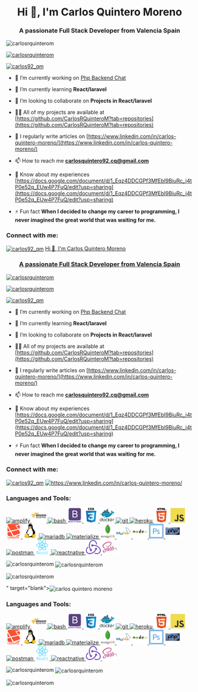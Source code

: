 <h1 align="center">Hi 👋, I'm Carlos Quintero Moreno</h1>
<h3 align="center">A passionate Full Stack Developer from Valencia Spain</h3>

<p align="left"> <img src="https://komarev.com/ghpvc/?username=carlosrquinterom&label=Profile%20views&color=0e75b6&style=flat" alt="carlosrquinterom" /> </p>

<p align="left"> <a href="https://github.com/ryo-ma/github-profile-trophy"><img src="https://github-profile-trophy.vercel.app/?username=carlosrquinterom" alt="carlosrquinterom" /></a> </p>

<p align="left"> <a href="https://twitter.com/carlos92_qm" target="blank"><img src="https://img.shields.io/twitter/follow/carlos92_qm?logo=twitter&style=for-the-badge" alt="carlos92_qm" /></a> </p>

- 🔭 I’m currently working on [Php Backend Chat](https://github.com/CarlosRQuinteroM/BackendLaravelPhp)

- 🌱 I’m currently learning **React/laravel**

- 👯 I’m looking to collaborate on **Projects in React/laravel**

- 👨‍💻 All of my projects are available at [https://github.com/CarlosRQuinteroM?tab=repositories](https://github.com/CarlosRQuinteroM?tab=repositories)

- 📝 I regularly write articles on [https://www.linkedin.com/in/carlos-quintero-moreno/](https://www.linkedin.com/in/carlos-quintero-moreno/)

- 📫 How to reach me **carlosquintero92.cq@gmail.com**

- 📄 Know about my experiences [https://docs.google.com/document/d/1_Eqz4DDCGPf3MfEbI9BiuRc_j4tP0e52q_EUw4P7FuQ/edit?usp=sharing](https://docs.google.com/document/d/1_Eqz4DDCGPf3MfEbI9BiuRc_j4tP0e52q_EUw4P7FuQ/edit?usp=sharing)

- ⚡ Fun fact **When I decided to change my career to programming, I never imagined the great world that was waiting for me.**

<h3 align="left">Connect with me:</h3>
<p align="left">
<a href="https://twitter.com/carlos92_qm" target="blank"><img align="center" src="https://raw.githubusercontent.com/rahuldkjain/github-profile-readme-generator/master/src/images/icons/Social/twitter.svg" alt="carlos92_qm" height="30" width="40" /></a>
<a href="<h1 align="center">Hi 👋, I'm Carlos Quintero Moreno</h1>
<h3 align="center">A passionate Full Stack Developer from Valencia Spain</h3>

<p align="left"> <img src="https://komarev.com/ghpvc/?username=carlosrquinterom&label=Profile%20views&color=0e75b6&style=flat" alt="carlosrquinterom" /> </p>

<p align="left"> <a href="https://github.com/ryo-ma/github-profile-trophy"><img src="https://github-profile-trophy.vercel.app/?username=carlosrquinterom" alt="carlosrquinterom" /></a> </p>

<p align="left"> <a href="https://twitter.com/carlos92_qm" target="blank"><img src="https://img.shields.io/twitter/follow/carlos92_qm?logo=twitter&style=for-the-badge" alt="carlos92_qm" /></a> </p>

- 🔭 I’m currently working on [Php Backend Chat](https://github.com/CarlosRQuinteroM/BackendLaravelPhp)

- 🌱 I’m currently learning **React/laravel**

- 👯 I’m looking to collaborate on **Projects in React/laravel**

- 👨‍💻 All of my projects are available at [https://github.com/CarlosRQuinteroM?tab=repositories](https://github.com/CarlosRQuinteroM?tab=repositories)

- 📝 I regularly write articles on [https://www.linkedin.com/in/carlos-quintero-moreno/](https://www.linkedin.com/in/carlos-quintero-moreno/)

- 📫 How to reach me **carlosquintero92.cq@gmail.com**

- 📄 Know about my experiences [https://docs.google.com/document/d/1_Eqz4DDCGPf3MfEbI9BiuRc_j4tP0e52q_EUw4P7FuQ/edit?usp=sharing](https://docs.google.com/document/d/1_Eqz4DDCGPf3MfEbI9BiuRc_j4tP0e52q_EUw4P7FuQ/edit?usp=sharing)

- ⚡ Fun fact **When I decided to change my career to programming, I never imagined the great world that was waiting for me.**

<h3 align="left">Connect with me:</h3>
<p align="left">
<a href="https://twitter.com/carlos92_qm" target="blank"><img align="center" src="https://raw.githubusercontent.com/rahuldkjain/github-profile-readme-generator/master/src/images/icons/Social/twitter.svg" alt="carlos92_qm" height="30" width="40" /></a>
<a href="https://www.linkedin.com/in/carlos-quintero-moreno/" target="blank"><img align="center" src="https://raw.githubusercontent.com/rahuldkjain/github-profile-readme-generator/master/src/images/icons/Social/linked-in-alt.svg" alt="https://www.linkedin.com/in/carlos-quintero-moreno/" height="30" width="40" /></a>
</p>

<h3 align="left">Languages and Tools:</h3>
<p align="left"> <a href="https://aws.amazon.com/amplify/" target="_blank"> <img src="https://docs.amplify.aws/assets/logo-dark.svg" alt="amplify" width="40" height="40"/> </a> <a href="https://aws.amazon.com" target="_blank"> <img src="https://raw.githubusercontent.com/devicons/devicon/master/icons/amazonwebservices/amazonwebservices-original-wordmark.svg" alt="aws" width="40" height="40"/> </a> <a href="https://www.gnu.org/software/bash/" target="_blank"> <img src="https://www.vectorlogo.zone/logos/gnu_bash/gnu_bash-icon.svg" alt="bash" width="40" height="40"/> </a> <a href="https://getbootstrap.com" target="_blank"> <img src="https://raw.githubusercontent.com/devicons/devicon/master/icons/bootstrap/bootstrap-plain-wordmark.svg" alt="bootstrap" width="40" height="40"/> </a> <a href="https://www.w3schools.com/css/" target="_blank"> <img src="https://raw.githubusercontent.com/devicons/devicon/master/icons/css3/css3-original-wordmark.svg" alt="css3" width="40" height="40"/> </a> <a href="https://www.docker.com/" target="_blank"> <img src="https://raw.githubusercontent.com/devicons/devicon/master/icons/docker/docker-original-wordmark.svg" alt="docker" width="40" height="40"/> </a> <a href="https://git-scm.com/" target="_blank"> <img src="https://www.vectorlogo.zone/logos/git-scm/git-scm-icon.svg" alt="git" width="40" height="40"/> </a> <a href="https://heroku.com" target="_blank"> <img src="https://www.vectorlogo.zone/logos/heroku/heroku-icon.svg" alt="heroku" width="40" height="40"/> </a> <a href="https://www.w3.org/html/" target="_blank"> <img src="https://raw.githubusercontent.com/devicons/devicon/master/icons/html5/html5-original-wordmark.svg" alt="html5" width="40" height="40"/> </a> <a href="https://developer.mozilla.org/en-US/docs/Web/JavaScript" target="_blank"> <img src="https://raw.githubusercontent.com/devicons/devicon/master/icons/javascript/javascript-original.svg" alt="javascript" width="40" height="40"/> </a> <a href="https://laravel.com/" target="_blank"> <img src="https://raw.githubusercontent.com/devicons/devicon/master/icons/laravel/laravel-plain-wordmark.svg" alt="laravel" width="40" height="40"/> </a> <a href="https://www.linux.org/" target="_blank"> <img src="https://raw.githubusercontent.com/devicons/devicon/master/icons/linux/linux-original.svg" alt="linux" width="40" height="40"/> </a> <a href="https://mariadb.org/" target="_blank"> <img src="https://www.vectorlogo.zone/logos/mariadb/mariadb-icon.svg" alt="mariadb" width="40" height="40"/> </a> <a href="https://materializecss.com/" target="_blank"> <img src="https://raw.githubusercontent.com/prplx/svg-logos/5585531d45d294869c4eaab4d7cf2e9c167710a9/svg/materialize.svg" alt="materialize" width="40" height="40"/> </a> <a href="https://www.mongodb.com/" target="_blank"> <img src="https://raw.githubusercontent.com/devicons/devicon/master/icons/mongodb/mongodb-original-wordmark.svg" alt="mongodb" width="40" height="40"/> </a> <a href="https://www.mysql.com/" target="_blank"> <img src="https://raw.githubusercontent.com/devicons/devicon/master/icons/mysql/mysql-original-wordmark.svg" alt="mysql" width="40" height="40"/> </a> <a href="https://nodejs.org" target="_blank"> <img src="https://raw.githubusercontent.com/devicons/devicon/master/icons/nodejs/nodejs-original-wordmark.svg" alt="nodejs" width="40" height="40"/> </a> <a href="https://www.photoshop.com/en" target="_blank"> <img src="https://raw.githubusercontent.com/devicons/devicon/master/icons/photoshop/photoshop-line.svg" alt="photoshop" width="40" height="40"/> </a> <a href="https://www.php.net" target="_blank"> <img src="https://raw.githubusercontent.com/devicons/devicon/master/icons/php/php-original.svg" alt="php" width="40" height="40"/> </a> <a href="https://postman.com" target="_blank"> <img src="https://www.vectorlogo.zone/logos/getpostman/getpostman-icon.svg" alt="postman" width="40" height="40"/> </a> <a href="https://reactjs.org/" target="_blank"> <img src="https://raw.githubusercontent.com/devicons/devicon/master/icons/react/react-original-wordmark.svg" alt="react" width="40" height="40"/> </a> <a href="https://reactnative.dev/" target="_blank"> <img src="https://reactnative.dev/img/header_logo.svg" alt="reactnative" width="40" height="40"/> </a> <a href="https://redux.js.org" target="_blank"> <img src="https://raw.githubusercontent.com/devicons/devicon/master/icons/redux/redux-original.svg" alt="redux" width="40" height="40"/> </a> <a href="https://sass-lang.com" target="_blank"> <img src="https://raw.githubusercontent.com/devicons/devicon/master/icons/sass/sass-original.svg" alt="sass" width="40" height="40"/> </a> </p>

<p><img align="left" src="https://github-readme-stats.vercel.app/api/top-langs?username=carlosrquinterom&show_icons=true&locale=en&layout=compact" alt="carlosrquinterom" /></p>

<p>&nbsp;<img align="center" src="https://github-readme-stats.vercel.app/api?username=carlosrquinterom&show_icons=true&locale=en" alt="carlosrquinterom" /></p>

<p><img align="center" src="https://github-readme-streak-stats.herokuapp.com/?user=carlosrquinterom&" alt="carlosrquinterom" /></p>
" target="blank"><img align="center" src="https://raw.githubusercontent.com/rahuldkjain/github-profile-readme-generator/master/src/images/icons/Social/linked-in-alt.svg" alt="carlos quintero moreno" height="30" width="40" /></a>
</p>

<h3 align="left">Languages and Tools:</h3>
<p align="left"> <a href="https://aws.amazon.com/amplify/" target="_blank"> <img src="https://docs.amplify.aws/assets/logo-dark.svg" alt="amplify" width="40" height="40"/> </a> <a href="https://aws.amazon.com" target="_blank"> <img src="https://raw.githubusercontent.com/devicons/devicon/master/icons/amazonwebservices/amazonwebservices-original-wordmark.svg" alt="aws" width="40" height="40"/> </a> <a href="https://www.gnu.org/software/bash/" target="_blank"> <img src="https://www.vectorlogo.zone/logos/gnu_bash/gnu_bash-icon.svg" alt="bash" width="40" height="40"/> </a> <a href="https://getbootstrap.com" target="_blank"> <img src="https://raw.githubusercontent.com/devicons/devicon/master/icons/bootstrap/bootstrap-plain-wordmark.svg" alt="bootstrap" width="40" height="40"/> </a> <a href="https://www.w3schools.com/css/" target="_blank"> <img src="https://raw.githubusercontent.com/devicons/devicon/master/icons/css3/css3-original-wordmark.svg" alt="css3" width="40" height="40"/> </a> <a href="https://www.docker.com/" target="_blank"> <img src="https://raw.githubusercontent.com/devicons/devicon/master/icons/docker/docker-original-wordmark.svg" alt="docker" width="40" height="40"/> </a> <a href="https://git-scm.com/" target="_blank"> <img src="https://www.vectorlogo.zone/logos/git-scm/git-scm-icon.svg" alt="git" width="40" height="40"/> </a> <a href="https://heroku.com" target="_blank"> <img src="https://www.vectorlogo.zone/logos/heroku/heroku-icon.svg" alt="heroku" width="40" height="40"/> </a> <a href="https://www.w3.org/html/" target="_blank"> <img src="https://raw.githubusercontent.com/devicons/devicon/master/icons/html5/html5-original-wordmark.svg" alt="html5" width="40" height="40"/> </a> <a href="https://developer.mozilla.org/en-US/docs/Web/JavaScript" target="_blank"> <img src="https://raw.githubusercontent.com/devicons/devicon/master/icons/javascript/javascript-original.svg" alt="javascript" width="40" height="40"/> </a> <a href="https://laravel.com/" target="_blank"> <img src="https://raw.githubusercontent.com/devicons/devicon/master/icons/laravel/laravel-plain-wordmark.svg" alt="laravel" width="40" height="40"/> </a> <a href="https://www.linux.org/" target="_blank"> <img src="https://raw.githubusercontent.com/devicons/devicon/master/icons/linux/linux-original.svg" alt="linux" width="40" height="40"/> </a> <a href="https://mariadb.org/" target="_blank"> <img src="https://www.vectorlogo.zone/logos/mariadb/mariadb-icon.svg" alt="mariadb" width="40" height="40"/> </a> <a href="https://materializecss.com/" target="_blank"> <img src="https://raw.githubusercontent.com/prplx/svg-logos/5585531d45d294869c4eaab4d7cf2e9c167710a9/svg/materialize.svg" alt="materialize" width="40" height="40"/> </a> <a href="https://www.mongodb.com/" target="_blank"> <img src="https://raw.githubusercontent.com/devicons/devicon/master/icons/mongodb/mongodb-original-wordmark.svg" alt="mongodb" width="40" height="40"/> </a> <a href="https://www.mysql.com/" target="_blank"> <img src="https://raw.githubusercontent.com/devicons/devicon/master/icons/mysql/mysql-original-wordmark.svg" alt="mysql" width="40" height="40"/> </a> <a href="https://nodejs.org" target="_blank"> <img src="https://raw.githubusercontent.com/devicons/devicon/master/icons/nodejs/nodejs-original-wordmark.svg" alt="nodejs" width="40" height="40"/> </a> <a href="https://www.photoshop.com/en" target="_blank"> <img src="https://raw.githubusercontent.com/devicons/devicon/master/icons/photoshop/photoshop-line.svg" alt="photoshop" width="40" height="40"/> </a> <a href="https://www.php.net" target="_blank"> <img src="https://raw.githubusercontent.com/devicons/devicon/master/icons/php/php-original.svg" alt="php" width="40" height="40"/> </a> <a href="https://postman.com" target="_blank"> <img src="https://www.vectorlogo.zone/logos/getpostman/getpostman-icon.svg" alt="postman" width="40" height="40"/> </a> <a href="https://reactjs.org/" target="_blank"> <img src="https://raw.githubusercontent.com/devicons/devicon/master/icons/react/react-original-wordmark.svg" alt="react" width="40" height="40"/> </a> <a href="https://reactnative.dev/" target="_blank"> <img src="https://reactnative.dev/img/header_logo.svg" alt="reactnative" width="40" height="40"/> </a> <a href="https://redux.js.org" target="_blank"> <img src="https://raw.githubusercontent.com/devicons/devicon/master/icons/redux/redux-original.svg" alt="redux" width="40" height="40"/> </a> <a href="https://sass-lang.com" target="_blank"> <img src="https://raw.githubusercontent.com/devicons/devicon/master/icons/sass/sass-original.svg" alt="sass" width="40" height="40"/> </a> </p>

<p><img align="left" src="https://github-readme-stats.vercel.app/api/top-langs?username=carlosrquinterom&show_icons=true&locale=en&layout=compact" alt="carlosrquinterom" /></p>

<p>&nbsp;<img align="center" src="https://github-readme-stats.vercel.app/api?username=carlosrquinterom&show_icons=true&locale=en" alt="carlosrquinterom" /></p>

<p><img align="center" src="https://github-readme-streak-stats.herokuapp.com/?user=carlosrquinterom&" alt="carlosrquinterom" /></p>
